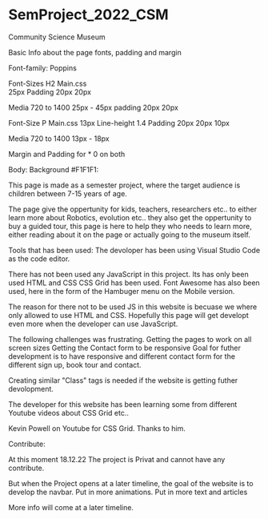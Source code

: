 # SemProject_2022_CSM

Community Science Museum

Basic Info about the page fonts, padding and margin

Font-family:
Poppins

Font-Sizes H2
Main.css  
 25px
Padding 20px 20px

Media 720 to 1400
25px - 45px
padding 20px 20px

Font-Size P
Main.css
13px
Line-height 1.4
Padding 20px 20px 10px

Media 720 to 1400
13px - 18px

Margin and Padding for \*
0 on both

Body:
Background #F1F1F1:

This page is made as a semester project, where the target audience is children between 7-15 years of age.

The page give the oppertunity for kids, teachers, researchers etc.. to either learn more about Robotics, evolution etc.. they also get the oppertunity to buy a guided tour, this page is here to help they who needs to learn more, either reading about it on the page or actually going to the museum itself.

Tools that has been used:
The devoloper has been using Visual Studio Code as the code editor.

There has not been used any JavaScript in this project. Its has only been used HTML and CSS
CSS Grid has been used.
Font Awesome has also been used, here in the form of the Hambuger menu on the Mobile version.

The reason for there not to be used JS in this website is becuase we where only allowed to use HTML and CSS. Hopefully this page will get developt even more when the developer can use JavaScript.

The following challenges was frustrating.
Getting the pages to work on all screen sizes
Getting the Contact form to be responsive
Goal for futher development is to have responsive and different contact form for the different sign up, book tour and contact.

Creating similar "Class" tags is needed if the website is getting futher devolopment.

The developer for this website has been learning some from different Youtube videos about CSS Grid etc..

Kevin Powell on Youtube for CSS Grid. Thanks to him.

Contribute:

At this moment 18.12.22
The project is Privat and cannot have any contribute.

But when the Project opens at a later timeline, the goal of the website is to develop the navbar.
Put in more animations.
Put in more text and articles

More info will come at a later timeline.
